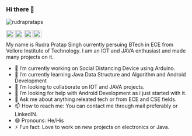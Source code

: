 ### Hi there 👋
<p align=""> <img src="https://komarev.com/ghpvc/?username=rudraprataps" alt="rudraprataps" /> </p>
<a href="https://mail.google.com/mail/rudraprataps0110@gmail.com">
<img align="left" alt="Gmail" width="22px" src="https://cdn.jsdelivr.net/npm/simple-icons@v3/icons/gmail.svg" />
</a>
<a href="https://www.linkedin.com/in/rudra-pratap-singh-369176191/">
<img align="left" alt="LinkdeIN" width="22px" src="https://cdn.jsdelivr.net/npm/simple-icons@v3/icons/linkedin.svg" />
</a>
<a href="https://twitter.com/RudraP01">
<img align="left" alt="Twitter" width="22px" src="https://cdn.jsdelivr.net/npm/simple-icons@v3/icons/twitter.svg" />
</a>
<a href="https://www.facebook.com/profile.php?id=100008243884169" target="_blank">
<img align="left" alt="facebook" width="22px" src="https://cdn.jsdelivr.net/npm/simple-icons@v3/icons/facebook.svg" />
</a>
<br />


My name is Rudra Pratap Singh currently persuing BTech in ECE from Vellore Institute of Technology. I am an IOT and JAVA enthusiast and made many projects on it.  

- 🔭 I’m currently working on Social Distancing Device using Arduino. 
- 🌱 I’m currently learning Java Data Structure and Algorithm and Android Development 
- 👯 I’m looking to collaborate on IOT and JAVA projects. 
- 🤔 I’m looking for help with Android Development as i just started with it. 
- 💬 Ask me about anything releated tech or from ECE and CSE fields.
- 📫 How to reach me: You can contact me through mail preferably or LinkedIN.  
- 😄 Pronouns: He/His
- ⚡ Fun fact: Love to work on new projects on electronics or Java. 

